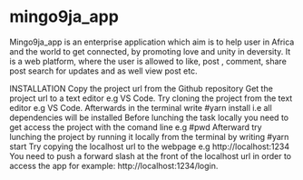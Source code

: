 # mingo9ja_app
Mingo9ja_app is an enterprise application which aim is to help user in Africa and the world to get connected, by promoting love and unity in deversity.
It is a web platform, where the user is allowed to like, post , comment, share post search for updates and as well view post etc.

INSTALLATION
Copy the project url from the Github repository 
Get the project url to a text editor e.g VS Code.
Try cloning the project from the text editor e.g VS Code.
Afterwards in the terminal write #yarn install i.e all dependencies will be installed 
Before lunching the task locally you need to get access the project with the comand line e.g #pwd
Afterward try lunching the project by running it locally from the terminal by writing #yarn start 
Try copying the localhost url to the webpage e.g http://localhost:1234
You need to push a forward slash at the front of the localhost url in order to access the app for example: http://localhost:1234/login. 
